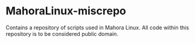 # MahoraLinux-miscrepo
Contains a repository of scripts used in Mahora Linux. All code within this repository is to be considered public domain.
